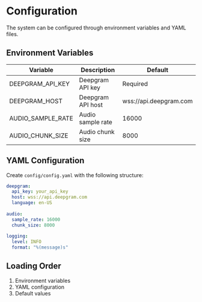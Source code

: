 # Configuration

The system can be configured through environment variables and YAML files.

## Environment Variables

| Variable | Description | Default |
|----------|-------------|---------|
| DEEPGRAM_API_KEY | Deepgram API key | Required |
| DEEPGRAM_HOST | Deepgram API host | wss://api.deepgram.com |
| AUDIO_SAMPLE_RATE | Audio sample rate | 16000 |
| AUDIO_CHUNK_SIZE | Audio chunk size | 8000 |

## YAML Configuration

Create `config/config.yaml` with the following structure:

```yaml
deepgram:
  api_key: your_api_key
  host: wss://api.deepgram.com
  language: en-US
  
audio:
  sample_rate: 16000
  chunk_size: 8000
  
logging:
  level: INFO
  format: "%(message)s"
```

## Loading Order

1. Environment variables
2. YAML configuration
3. Default values